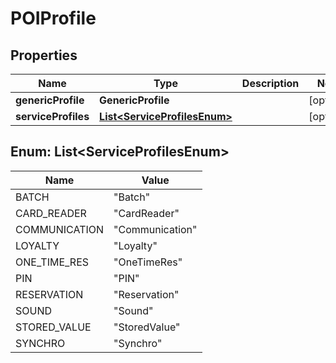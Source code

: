 

# POIProfile


## Properties

| Name | Type | Description | Notes |
|------------ | ------------- | ------------- | -------------|
|**genericProfile** | **GenericProfile** |  |  [optional] |
|**serviceProfiles** | [**List&lt;ServiceProfilesEnum&gt;**](#List&lt;ServiceProfilesEnum&gt;) |  |  [optional] |



## Enum: List&lt;ServiceProfilesEnum&gt;

| Name | Value |
|---- | -----|
| BATCH | &quot;Batch&quot; |
| CARD_READER | &quot;CardReader&quot; |
| COMMUNICATION | &quot;Communication&quot; |
| LOYALTY | &quot;Loyalty&quot; |
| ONE_TIME_RES | &quot;OneTimeRes&quot; |
| PIN | &quot;PIN&quot; |
| RESERVATION | &quot;Reservation&quot; |
| SOUND | &quot;Sound&quot; |
| STORED_VALUE | &quot;StoredValue&quot; |
| SYNCHRO | &quot;Synchro&quot; |



